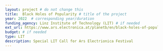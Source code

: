 ```yaml
---
layout: project # do not change this
title: 	Black Holes of Popularity # title of the project
year: 2022	# corresponding year/duration
funding_agency: Linz Institute of Technology (LIT) # if needed
ext_url: https://www.ars.electronica.at/planetb/en/black-holes-of-popularity/
budget: # if needed
type: LIT
description: Special LIT Call for Ars Electrionica Festival
---
```

